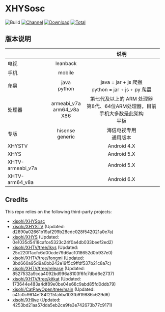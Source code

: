 # XHYSosc

![Build](https://shields.io/github/actions/workflow/status/xisohi/XHYSosc/test.yml?branch=master&logo=github&label=Build)
[![Channel](https://img.shields.io/badge/Follow-Gitee-blue.svg?logo=Gitee)](https://gitee.com/xisohi/XHYSosc/releases)
[![Download](https://img.shields.io/github/v/release/xisohi/XHYSosc?color=orange&logoColor=orange&label=Download&logo=DocuSign)](https://github.com/xisohi/XHYSosc/releases/latest) 
[![Total](https://shields.io/github/downloads/xisohi/XHYSosc/total?logo=Bookmeter&label=Counts&logoColor=yellow&color=yellow)](https://github.com/xisohi/XHYSosc/releases)

## 版本说明


|                  |                                   |                          说明                           |
|------------------|:---------------------------------:|:-----------------------------------------------------:|
|        电视        |             leanback              |                                                       |
|        手机        |              mobile               |                                                       |
|        爬蟲        |          java<br/>python          | java = jar + js 爬蟲     <br/>python = jar + js + py 爬蟲 |
|       处理器        | armeabi_v7a<br/>arm64_v8a<br/>X86 | 第七代及以上的 ARM 处理器<br/>第8代、64位ARM处理器，目前手机大多数是此架构<br/>平板  |
|        专版        |        hisense<br/>generic        |                    海信电视专用<br/>通用版本                    |
|      XHYSTV      |                                   |                      Android 4.X                      |
|       XHYS       |                                   |                      Android 5.X                      |
| XHTV-armeabi_v7a |                                   |                      Android 5.X                      |
|  XHTV-arm64_v8a  |                                   |                      Android 6.X                      |

## Credits
This repo relies on the following third-party projects:
- [xisohi/XHYSosc](https://github.com/xisohi/XHYSosc)
- [xisohi/XHYSTV](https://github.com/xisohi/XHYSTV) (Updated: d2890a02661b19af299b28cdc028f542021a0e7a)
- [xisohi/XHYS](https://github.com/xisohi/XHYS) (Updated: 0e1035d5418cafce5323c24f0a4db033beef2ed2)
- [xisohi/XHTV/tree/lkys](https://github.com/xisohi/XHTV/tree/lkys) (Updated: 25c220f1acfc6d00cde79d6ac1018652d0b937e0)
- [xisohi/XHTV/tree/fongmi](https://github.com/xisohi/XHTV/tree/fongmi) (Updated: 3bd660a95d9a0bb242e19f5c9ffdf537b21c8a7c)
- [xisohi/XHTV/tree/release](https://github.com/xisohi/XHTV/tree/release) (Updated: 8527532a9cca4092bd996a8103f6fc7dbd6e2737)
- [xisohi/XHTV/tree/kitkat](https://github.com/xisohi/XHTV/tree/kitkat) (Updated: 173644e483a4df89e0be04e68c9abd85fd0ddb79)
- [xisohi/CatPawOpen/tree/main](https://github.com/xisohi/CatPawOpen/tree/main) (Updated: c41c0c9614ef84f215fa5ba103fb919886c629d6)
- [xisohi/XHlive](https://github.com/xisohi/XHlive) (Updated: 4253bd21aa57dda5eb2ce9fe3e742673b77c9171)

